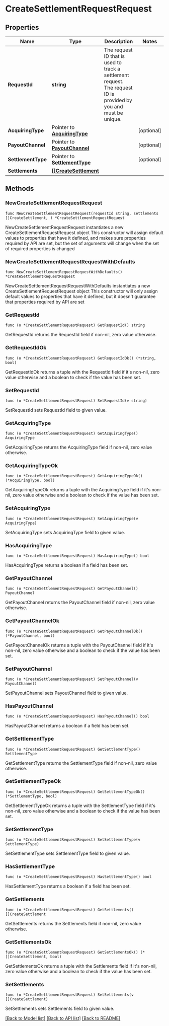 # CreateSettlementRequestRequest

## Properties

Name | Type | Description | Notes
------------ | ------------- | ------------- | -------------
**RequestId** | **string** | The request ID that is used to track a settlement request. The request ID is provided by you and must be unique. | 
**AcquiringType** | Pointer to [**AcquiringType**](AcquiringType.md) |  | [optional] 
**PayoutChannel** | Pointer to [**PayoutChannel**](PayoutChannel.md) |  | [optional] 
**SettlementType** | Pointer to [**SettlementType**](SettlementType.md) |  | [optional] 
**Settlements** | [**[]CreateSettlement**](CreateSettlement.md) |  | 

## Methods

### NewCreateSettlementRequestRequest

`func NewCreateSettlementRequestRequest(requestId string, settlements []CreateSettlement, ) *CreateSettlementRequestRequest`

NewCreateSettlementRequestRequest instantiates a new CreateSettlementRequestRequest object
This constructor will assign default values to properties that have it defined,
and makes sure properties required by API are set, but the set of arguments
will change when the set of required properties is changed

### NewCreateSettlementRequestRequestWithDefaults

`func NewCreateSettlementRequestRequestWithDefaults() *CreateSettlementRequestRequest`

NewCreateSettlementRequestRequestWithDefaults instantiates a new CreateSettlementRequestRequest object
This constructor will only assign default values to properties that have it defined,
but it doesn't guarantee that properties required by API are set

### GetRequestId

`func (o *CreateSettlementRequestRequest) GetRequestId() string`

GetRequestId returns the RequestId field if non-nil, zero value otherwise.

### GetRequestIdOk

`func (o *CreateSettlementRequestRequest) GetRequestIdOk() (*string, bool)`

GetRequestIdOk returns a tuple with the RequestId field if it's non-nil, zero value otherwise
and a boolean to check if the value has been set.

### SetRequestId

`func (o *CreateSettlementRequestRequest) SetRequestId(v string)`

SetRequestId sets RequestId field to given value.


### GetAcquiringType

`func (o *CreateSettlementRequestRequest) GetAcquiringType() AcquiringType`

GetAcquiringType returns the AcquiringType field if non-nil, zero value otherwise.

### GetAcquiringTypeOk

`func (o *CreateSettlementRequestRequest) GetAcquiringTypeOk() (*AcquiringType, bool)`

GetAcquiringTypeOk returns a tuple with the AcquiringType field if it's non-nil, zero value otherwise
and a boolean to check if the value has been set.

### SetAcquiringType

`func (o *CreateSettlementRequestRequest) SetAcquiringType(v AcquiringType)`

SetAcquiringType sets AcquiringType field to given value.

### HasAcquiringType

`func (o *CreateSettlementRequestRequest) HasAcquiringType() bool`

HasAcquiringType returns a boolean if a field has been set.

### GetPayoutChannel

`func (o *CreateSettlementRequestRequest) GetPayoutChannel() PayoutChannel`

GetPayoutChannel returns the PayoutChannel field if non-nil, zero value otherwise.

### GetPayoutChannelOk

`func (o *CreateSettlementRequestRequest) GetPayoutChannelOk() (*PayoutChannel, bool)`

GetPayoutChannelOk returns a tuple with the PayoutChannel field if it's non-nil, zero value otherwise
and a boolean to check if the value has been set.

### SetPayoutChannel

`func (o *CreateSettlementRequestRequest) SetPayoutChannel(v PayoutChannel)`

SetPayoutChannel sets PayoutChannel field to given value.

### HasPayoutChannel

`func (o *CreateSettlementRequestRequest) HasPayoutChannel() bool`

HasPayoutChannel returns a boolean if a field has been set.

### GetSettlementType

`func (o *CreateSettlementRequestRequest) GetSettlementType() SettlementType`

GetSettlementType returns the SettlementType field if non-nil, zero value otherwise.

### GetSettlementTypeOk

`func (o *CreateSettlementRequestRequest) GetSettlementTypeOk() (*SettlementType, bool)`

GetSettlementTypeOk returns a tuple with the SettlementType field if it's non-nil, zero value otherwise
and a boolean to check if the value has been set.

### SetSettlementType

`func (o *CreateSettlementRequestRequest) SetSettlementType(v SettlementType)`

SetSettlementType sets SettlementType field to given value.

### HasSettlementType

`func (o *CreateSettlementRequestRequest) HasSettlementType() bool`

HasSettlementType returns a boolean if a field has been set.

### GetSettlements

`func (o *CreateSettlementRequestRequest) GetSettlements() []CreateSettlement`

GetSettlements returns the Settlements field if non-nil, zero value otherwise.

### GetSettlementsOk

`func (o *CreateSettlementRequestRequest) GetSettlementsOk() (*[]CreateSettlement, bool)`

GetSettlementsOk returns a tuple with the Settlements field if it's non-nil, zero value otherwise
and a boolean to check if the value has been set.

### SetSettlements

`func (o *CreateSettlementRequestRequest) SetSettlements(v []CreateSettlement)`

SetSettlements sets Settlements field to given value.



[[Back to Model list]](../README.md#documentation-for-models) [[Back to API list]](../README.md#documentation-for-api-endpoints) [[Back to README]](../README.md)


